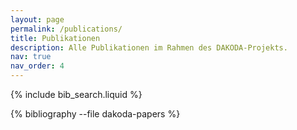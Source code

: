 ```yaml
---
layout: page
permalink: /publications/
title: Publikationen
description: Alle Publikationen im Rahmen des DAKODA-Projekts.
nav: true
nav_order: 4
---
```


<!-- _pages/publications.md -->

<!-- Bibsearch Feature -->

{% include bib_search.liquid %}

<div class="publications">

{% bibliography --file dakoda-papers %}

</div>
